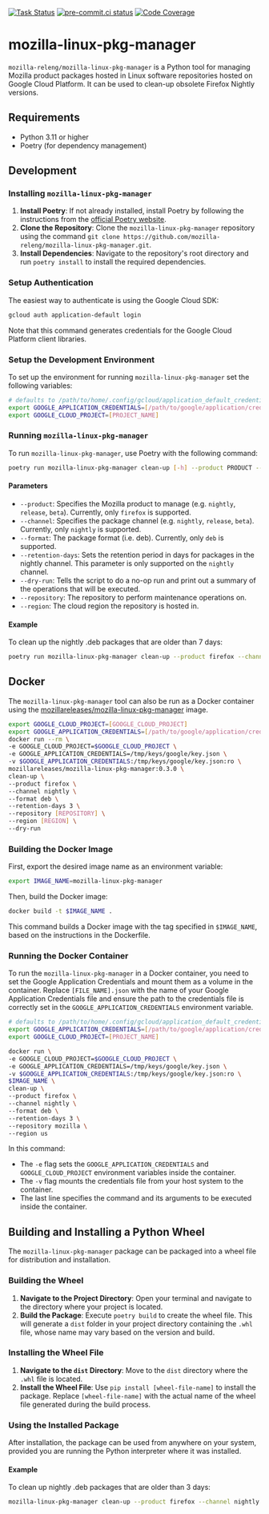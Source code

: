[![Task Status](https://firefox-ci-tc.services.mozilla.com/api/github/v1/repository/mozilla-releng/mozilla-linux-pkg-manager/main/badge.svg)](https://firefox-ci-tc.services.mozilla.com/api/github/v1/repository/mozilla-releng/mozilla-linux-pkg-manager/main/latest)
[![pre-commit.ci status](https://results.pre-commit.ci/badge/github/mozilla-releng/mozilla-linux-pkg-manager/main.svg)](https://results.pre-commit.ci/latest/github/mozilla-releng/mozilla-linux-pkg-manager/main)
[![Code Coverage](https://codecov.io/gh/mozilla-releng/mozilla-linux-pkg-manager/branch/main/graph/badge.svg?token=GJIV52ZQNP)](https://codecov.io/gh/mozilla-releng/mozilla-linux-pkg-manager)

# mozilla-linux-pkg-manager

`mozilla-releng/mozilla-linux-pkg-manager` is a Python tool for managing Mozilla product packages hosted in Linux software repositories hosted on Google Cloud Platform.
It can be used to clean-up obsolete Firefox Nightly versions.

## Requirements
- Python 3.11 or higher
- Poetry (for dependency management)

## Development

### Installing `mozilla-linux-pkg-manager`
1. **Install Poetry**: If not already installed, install Poetry by following the instructions from the [official Poetry website](https://python-poetry.org/docs/).
2. **Clone the Repository**: Clone the `mozilla-linux-pkg-manager` repository using the command `git clone https://github.com/mozilla-releng/mozilla-linux-pkg-manager.git`.
3. **Install Dependencies**: Navigate to the repository's root directory and run `poetry install` to install the required dependencies.

### Setup Authentication
The easiest way to authenticate is using the Google Cloud SDK:

```bash
gcloud auth application-default login
```
Note that this command generates credentials for the Google Cloud Platform client libraries.

### Setup the Development Environment
To set up the environment for running `mozilla-linux-pkg-manager` set the following variables:

```bash
# defaults to /path/to/home/.config/gcloud/application_default_credentials.json
export GOOGLE_APPLICATION_CREDENTIALS=[/path/to/google/application/credentials/file.json]
export GOOGLE_CLOUD_PROJECT=[PROJECT_NAME]
```

### Running `mozilla-linux-pkg-manager`
To run `mozilla-linux-pkg-manager`, use Poetry with the following command:
```bash
poetry run mozilla-linux-pkg-manager clean-up [-h] --product PRODUCT --channel CHANNEL --format FORMAT --repository REPOSITORY --region REGION [--retention-days RETENTION_DAYS] [--dry-run]
```
#### Parameters
- `--product`: Specifies the Mozilla product to manage (e.g. `nightly`, `release`, `beta`). Currently, only `firefox` is supported.
- `--channel`: Specifies the package channel (e.g. `nightly`, `release`, `beta`). Currently, only `nightly` is supported.
- `--format`: The package format (i.e. deb). Currently, only `deb` is supported.
- `--retention-days`: Sets the retention period in days for packages in the nightly channel. This parameter is only supported on the `nightly` channel.
- `--dry-run`: Tells the script to do a no-op run and print out a summary of the operations that will be executed.
- `--repository`: The repository to perform maintenance operations on.
- `--region`: The cloud region the repository is hosted in.

#### Example
To clean up the nightly .deb packages that are older than 7 days:

```bash
poetry run mozilla-linux-pkg-manager clean-up --product firefox --channel nightly --format deb --retention-days 7 --repository mozilla --region us
```

## Docker

The `mozilla-linux-pkg-manager` tool can also be run as a Docker container using the [mozillareleases/mozilla-linux-pkg-manager](https://hub.docker.com/r/mozillareleases/mozilla-linux-pkg-manager/tags) image.

```bash
export GOOGLE_CLOUD_PROJECT=[GOOGLE_CLOUD_PROJECT]
export GOOGLE_APPLICATION_CREDENTIALS=[/path/to/google/application/credentials/file.json]
docker run --rm \
-e GOOGLE_CLOUD_PROJECT=$GOOGLE_CLOUD_PROJECT \
-e GOOGLE_APPLICATION_CREDENTIALS=/tmp/keys/google/key.json \
-v $GOOGLE_APPLICATION_CREDENTIALS:/tmp/keys/google/key.json:ro \
mozillareleases/mozilla-linux-pkg-manager:0.3.0 \
clean-up \
--product firefox \
--channel nightly \
--format deb \
--retention-days 3 \
--repository [REPOSITORY] \
--region [REGION] \
--dry-run
```

### Building the Docker Image

First, export the desired image name as an environment variable:

```bash
export IMAGE_NAME=mozilla-linux-pkg-manager
```

Then, build the Docker image:

```bash
docker build -t $IMAGE_NAME .
```

This command builds a Docker image with the tag specified in `$IMAGE_NAME`, based on the instructions in the Dockerfile.

### Running the Docker Container

To run the `mozilla-linux-pkg-manager` in a Docker container, you need to set the Google Application Credentials and mount them as a volume in the container. Replace `[FILE_NAME].json` with the name of your Google Application Credentials file and ensure the path to the credentials file is correctly set in the `GOOGLE_APPLICATION_CREDENTIALS` environment variable.

```bash
# defaults to /path/to/home/.config/gcloud/application_default_credentials.json
export GOOGLE_APPLICATION_CREDENTIALS=[/path/to/google/application/credentials/file.json]
export GOOGLE_CLOUD_PROJECT=[PROJECT_NAME]

docker run \
-e GOOGLE_CLOUD_PROJECT=$GOOGLE_CLOUD_PROJECT \
-e GOOGLE_APPLICATION_CREDENTIALS=/tmp/keys/google/key.json \
-v $GOOGLE_APPLICATION_CREDENTIALS:/tmp/keys/google/key.json:ro \
$IMAGE_NAME \
clean-up \
--product firefox \
--channel nightly \
--format deb \
--retention-days 3 \
--repository mozilla \
--region us
```

In this command:
- The `-e` flag sets the `GOOGLE_APPLICATION_CREDENTIALS` and `GOOGLE_CLOUD_PROJECT` environment variables inside the container.
- The `-v` flag mounts the credentials file from your host system to the container.
- The last line specifies the command and its arguments to be executed inside the container.

## Building and Installing a Python Wheel

The `mozilla-linux-pkg-manager` package can be packaged into a wheel file for distribution and installation.

### Building the Wheel
1. **Navigate to the Project Directory**: Open your terminal and navigate to the directory where your project is located.
2. **Build the Package**: Execute `poetry build` to create the wheel file. This will generate a `dist` folder in your project directory containing the `.whl` file, whose name may vary based on the version and build.

### Installing the Wheel File
1. **Navigate to the `dist` Directory**: Move to the `dist` directory where the `.whl` file is located.
2. **Install the Wheel File**: Use `pip install [wheel-file-name]` to install the package. Replace `[wheel-file-name]` with the actual name of the wheel file generated during the build process.

### Using the Installed Package
After installation, the package can be used from anywhere on your system, provided you are running the Python interpreter where it was installed.

#### Example
To clean up nightly .deb packages that are older than 3 days:

```bash
mozilla-linux-pkg-manager clean-up --product firefox --channel nightly --format deb --retention-days 3 --repository mozilla --region us
```
